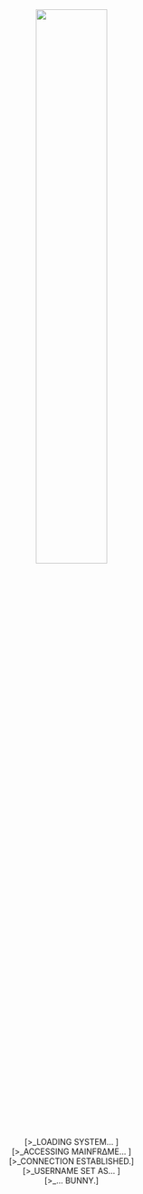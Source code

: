 <div align="center">

<img src="https://i.pinimg.com/1200x/9e/f3/81/9ef38190e4a754ef852a0f256659d246.jpg" height="50%"/>
</div>

<div>
  <br>
  <br>
</div>

<div align="center">
[>_LOADING SYSTEM...      ] <br>
[>_ACCESSING MAINFRΔME...  ] <br>
[>_CONNECTION ESTABLISHED.]<br>
[>_USERNAME SET AS... ]<br>
[>_... BUNNY.]
</div>

